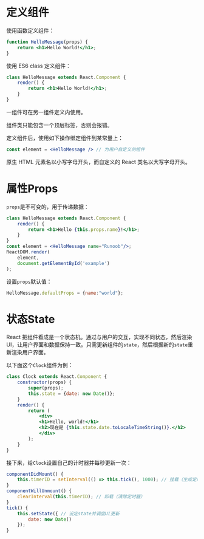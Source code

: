 # 定义组件

使用函数定义组件：
```jsx
function HelloMessage(props) {
    return <h1>Hello World!</h1>;
}
```

使用 ES6 class 定义组件：
```jsx
class HelloMessage extends React.Component {
	render() {
		return <h1>Hello World!</h1>;
	}
}
```

一组件可在另一组件定义内使用。

组件类只能包含一个顶层标签，否则会报错。

定义组件后，使用如下操作绑定组件到某常量上：
```jsx
const element = <HelloMessage /> // 为用户自定义的组件
```

原生 HTML 元素名以小写字母开头，而自定义的 React 类名以大写字母开头。

# 属性Props

`props`是不可变的，用于传递数据：
```jsx
class HelloMessage extends React.Component {
	render() {
		return <h1>Hello {this.props.name}!</h1>;
	}
}
const element = <HelloMessage name="Runoob"/>;
ReactDOM.render(
    element,
    document.getElementById('example')
);
```

设置`props`默认值：
```jsx
HelloMessage.defaultProps = {name:"world"};
```

# 状态State

React 把组件看成是一个状态机。通过与用户的交互，实现不同状态，然后渲染 UI，让用户界面和数据保持一致。只需更新组件的`state`，然后根据新的`state`重新渲染用户界面。

以下面这个`Clock`组件为例：
```jsx
class Clock extends React.Component {
	constructor(props) {
		super(props);
		this.state = {date: new Date()};
	}
	render() {
		return (
			<div>
			<h1>Hello, world!</h1>
			<h2>现在是 {this.state.date.toLocaleTimeString()}.</h2>
			</div>
		);
	}
}
```

接下来，给`Clock`设置自己的计时器并每秒更新一次：
```jsx
componentDidMount() {
	this.timerID = setInterval(() => this.tick(), 1000); // 挂载（生成定时器）
}
componentWillUnmount() {
	clearInterval(this.timerID); // 卸载（清除定时器）
}
tick() {
	this.setState({ // 设定state并调度UI更新
		date: new Date()
	});
}
```